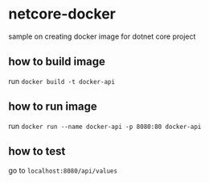 # netcore-docker
sample on creating docker image for dotnet core project

## how to build image
run `docker build -t docker-api`

## how to run image
run `docker run --name docker-api -p 8080:80 docker-api`

## how to test
go to `localhost:8080/api/values`
